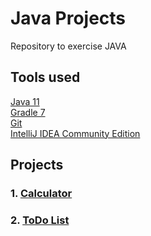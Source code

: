 # Java Projects
Repository to exercise JAVA

## Tools used

[Java 11](https://www.oracle.com/pl/java/technologies/javase/jdk11-archive-downloads.html)  
[Gradle 7](https://gradle.org/install/)  
[Git](https://git-scm.com/download/win)  
[IntelliJ IDEA Community Edition](https://www.jetbrains.com/idea/download/#section=windows)

## Projects
### 1. [Calculator](/modules/Calculator)
### 2. [ToDo List](/modules/ToDoList)
